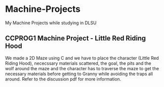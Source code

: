 # Machine-Projects
My Machine Projects while studying in DLSU

## CCPROG1 Machine Project - Little Red Riding Hood
We made a 2D Maze using C and we have to place the character (Little Red Riding Hood), nececssary materials scattered, the goal, the pits and the wolf around the maze and the character has to traverse the maze to get the necessary materials before getting to Granny while avoiding the traps all around. Refer to the discussion pdf for more information.
